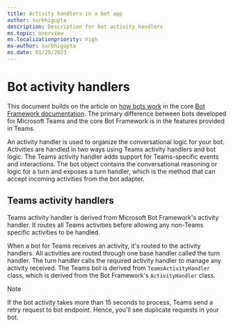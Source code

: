 ```yaml
---
title: Activity handlers in a bot app
author: surbhigupta
description: Description for bot activity handlers
ms.topic: overview
ms.localizationpriority: high
ms-author: surbhigupta
ms.date: 01/29/2023
---
```


# Bot activity handlers

This document builds on the article on [how bots work](/azure/bot-service/bot-builder-basics?view=azure-bot-service-4.0&preserve-view=true) in the core [Bot Framework documentation](/azure/bot-service/?view=azure-bot-service-4.0&preserve-view=true). The primary difference between bots developed for Microsoft Teams and the core Bot Framework is in the features provided in Teams.

An activity handler is used to organize the conversational logic for your bot. Activities are handled in two ways using Teams activity handlers and bot logic. The Teams activity handler adds support for Teams-specific events and interactions. The bot object contains the conversational reasoning or logic for a turn and exposes a turn handler, which is the method that can accept incoming activities from the bot adapter.

## Teams activity handlers

Teams activity handler is derived from Microsoft Bot Framework's activity handler. It routes all Teams activities before allowing any non-Teams specific activities to be handled.

When a bot for Teams receives an activity, it's routed to the activity handlers. All activities are routed through one base handler called the turn handler. The turn handler calls the required activity handler to manage any activity received. The Teams bot is derived from `TeamsActivityHandler` class, which is derived from the Bot Framework's `ActivityHandler` class.

> [!NOTE]
> If the bot activity takes more than 15 seconds to process, Teams send a retry request to bot endpoint. Hence, you'll see duplicate requests in your bot.
